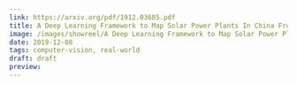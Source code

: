 ```yaml
---
link: https://arxiv.org/pdf/1912.03685.pdf
title: A Deep Learning Framework to Map Solar Power Plants In China From Satellite Imagery
image: /images/showreel/A Deep Learning Framework to Map Solar Power Plants In China From Satellite Imagery.jpg
date: 2019-12-08
tags: computer-vision, real-world
draft: draft
preview:
---
```



